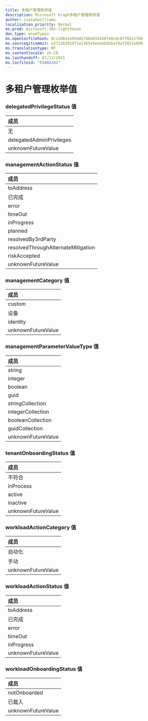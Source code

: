 ```yaml
---
title: 多租户管理枚举值
description: Microsoft Graph多租户管理枚举值
author: isaiahwilliams
localization_priority: Normal
ms.prod: microsoft-365-lighthouse
doc_type: enumTypes
ms.openlocfilehash: 8cc2d6e1e95d4b780dd164187e0c8c87f6b11f80
ms.sourcegitcommit: e372382019f1a136543eadab02ba70af3921e098
ms.translationtype: MT
ms.contentlocale: zh-CN
ms.lasthandoff: 07/13/2021
ms.locfileid: "53402241"
---
```

# <a name="multi-tenant-management-enumeration-values"></a>多租户管理枚举值

### <a name="delegatedprivilegestatus-values"></a>delegatedPrivilegeStatus 值

|成员|
|:---|
|无|
|delegatedAdminPrivileges|
|unknownFutureValue|

### <a name="managementactionstatus-values"></a>managementActionStatus 值

|成员|
|:---|
|toAddress|
|已完成|
|error|
|timeOut|
|inProgress|
|planned|
|resolvedBy3rdParty|
|resolvedThroughAlternateMitigation|
|riskAccepted|
|unknownFutureValue|

### <a name="managementcategory-values"></a>managementCategory 值

|成员|
|:---|
|custom|
|设备|
|identity|
|unknownFutureValue|

### <a name="managementparametervaluetype-values"></a>managementParameterValueType 值

|成员|
|:---|
|string|
|integer|
|boolean|
|guid|
|stringCollection|
|integerCollection|
|booleanCollection|
|guidCollection|
|unknownFutureValue|

### <a name="tenantonboardingstatus-values"></a>tenantOnboardingStatus 值

|成员|
|:---|
|不符合|
|inProcess|
|active|
|inactive|
|unknownFutureValue|

### <a name="workloadactioncategory-values"></a>workloadActionCategory 值

|成员|
|:---|
|自动化|
|手动|
|unknownFutureValue|

### <a name="workloadactionstatus-values"></a>workloadActionStatus 值

|成员|
|:---|
|toAddress|
|已完成|
|error|
|timeOut|
|inProgress|
|unknownFutureValue|

### <a name="workloadonboardingstatus-values"></a>workloadOnboardingStatus 值

|成员|
|:---|
|notOnboarded|
|已载入|
|unknownFutureValue|
